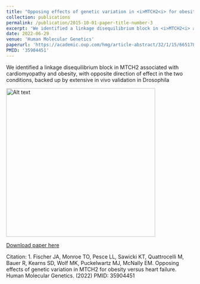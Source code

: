 ```yaml
---
title: "Opposing effects of genetic variation in <i>MTCH2<i> for obesity versus heart failure"
collection: publications
permalink: /publication/2015-10-01-paper-title-number-3
excerpt: 'We identified a linkage disequilibrium block in <i>MTCH2<i> associated with cardiomyopathy and obesity, with opposite direction of effect in the two conditions, backed up by extensive in vivo validation in Drosophila'
date: 2022-06-29
venue: 'Human Molecular Genetics'
paperurl: 'https://academic.oup.com/hmg/article-abstract/32/1/15/6651783'
PMID: '35904451'
---
```

We identified a linkage disequilibrium block in MTCH2 associated with cardiomyopathy and obesity, with opposite direction of effect in the two conditions, backed up by extensive in vivo validation in Drosophila

  
<img src="https://imgur.com/Zek1s6f" alt="Alt text" width="400">

  
[Download paper here](https://academic.oup.com/hmg/article-abstract/32/1/15/6651783)

Citation: 1.	Fischer JA, Monroe TO, Pesce LL, Sawicki KT, Quattrocelli M, Bauer R, Kearns SD, Wolf MK,  Puckelwartz MJ, McNally EM. Opposing effects of genetic variation in MTCH2 for obesity versus heart failure. Human Molecular Genetics. (2022) PMID: 35904451

